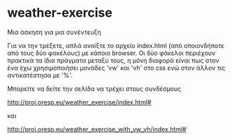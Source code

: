 # weather-exercise

Μια άσκηση για μια συνέντευξη

Για να την τρέξετε, απλά ανοίξτε το αρχείο index.html (από οποιονδήποτε από τους δύο φακέλους) με κάποιο browser. Οι δύο φάκελοι περιέχουν πρακτικά τα ίδια πράγματα μεταξύ τους, η μόνη διαφορά είναι πως στον ένα έχω χρησιμοποιήσει μονάδες 'vw' και 'vh' στο css ενώ στον άλλον τις αντικατέστησα με '%'.


Μπορείτε να δείτε την σελίδα να τρέχει στους συνδέσμους

http://proj.oresp.eu/weather_exercise/index.html#

και

http://proj.oresp.eu/weather_exercise_with_vw_vh/index.html#
